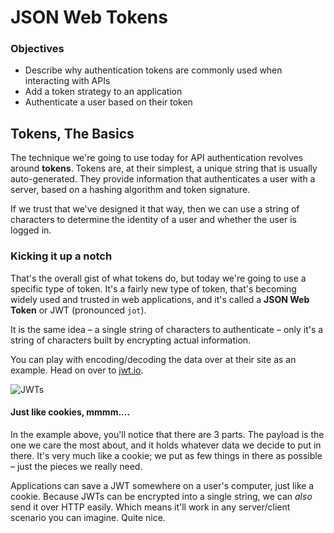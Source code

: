 # JSON Web Tokens

### Objectives

* Describe why authentication tokens are commonly used when interacting with APIs
* Add a token strategy to an application
* Authenticate a user based on their token

## Tokens, The Basics

The technique we're going to use today for API authentication revolves around **tokens**. Tokens are, at their simplest, a unique string that is usually auto-generated. They provide information that authenticates a user with a server, based on a hashing algorithm and token signature.

If we trust that we've designed it that way, then we can use a string of characters to determine the identity of a user and whether the user is logged in.

### Kicking it up a notch

That's the overall gist of what tokens do, but today we're going to use a specific type of token. It's a fairly new type of token, that's becoming widely used and trusted in web applications, and it's called a **JSON Web Token** or JWT \(pronounced `jot`\).

It is the same idea – a single string of characters to authenticate – only it's a string of characters built by encrypting actual information.

You can play with encoding/decoding the data over at their site as an example. Head on over to [jwt.io](http://jwt.io/#debugger).

![JWTs](https://cloud.githubusercontent.com/assets/25366/9151601/2e3baf1a-3dbc-11e5-90f6-b22cda07a077.png)

#### Just like cookies, mmmm....

In the example above, you'll notice that there are 3 parts. The payload is the one we care the most about, and it holds whatever data we decide to put in there. It's very much like a cookie; we put as few things in there as possible – just the pieces we really need.

Applications can save a JWT somewhere on a user's computer, just like a cookie. Because JWTs can be encrypted into a single string, we can _also_ send it over HTTP easily. Which means it'll work in any server/client scenario you can imagine. Quite nice.

